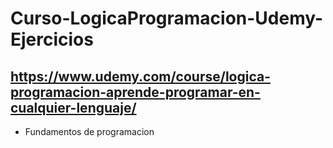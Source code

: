 # Curso-LogicaProgramacion-Udemy-Ejercicios
## https://www.udemy.com/course/logica-programacion-aprende-programar-en-cualquier-lenguaje/

- Fundamentos de programacion
